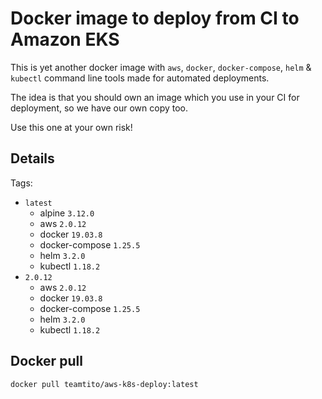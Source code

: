 # Docker image to deploy from CI to Amazon EKS

This is yet another docker image with `aws`, `docker`, `docker-compose`, `helm` & `kubectl` command line tools made for automated deployments.

The idea is that you should own an image which you use in your CI for deployment, so we have our own copy too.

Use this one at your own risk!

## Details

Tags:
  * `latest`
	* alpine `3.12.0`
    * aws `2.0.12`
    * docker `19.03.8`
    * docker-compose `1.25.5`
    * helm `3.2.0`
    * kubectl `1.18.2`
  * `2.0.12`
    * aws `2.0.12`
    * docker `19.03.8`
    * docker-compose `1.25.5`
    * helm `3.2.0`
    * kubectl `1.18.2`

## Docker pull

```shell
docker pull teamtito/aws-k8s-deploy:latest
```
